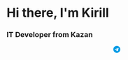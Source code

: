 <div id = "header" align = "centre">
    <h1>Hi there, I'm Kirill</h1>
    <h3>IT Developer from Kazan</h3>
</div>
<div id="socials" align="center">
    <a href="https://t.me/Kirill050905">
        <img src="telegram (1).png" alt="Telegram"/>
    </a>
</div>
